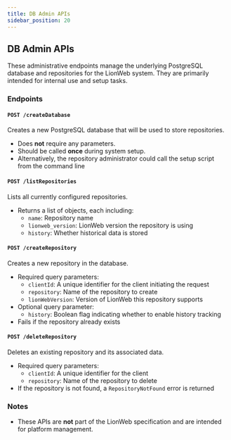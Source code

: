 ```yaml
---
title: DB Admin APIs
sidebar_position: 20
---
```


## DB Admin APIs

These administrative endpoints manage the underlying PostgreSQL database and repositories for the LionWeb system. They are primarily intended for internal use and setup tasks.

### Endpoints

#### `POST /createDatabase`

Creates a new PostgreSQL database that will be used to store repositories.

- Does **not** require any parameters.
- Should be called **once** during system setup.
- Alternatively, the repository administrator could call the setup script from the command line

#### `POST /listRepositories`

Lists all currently configured repositories.

- Returns a list of objects, each including:
  - `name`: Repository name
  - `lionweb_version`: LionWeb version the repository is using
  - `history`: Whether historical data is stored

#### `POST /createRepository`

Creates a new repository in the database.

- Required query parameters:
  - `clientId`: A unique identifier for the client initiating the request
  - `repository`: Name of the repository to create
  - `lionWebVersion`: Version of LionWeb this repository supports
- Optional query parameter:
  - `history`: Boolean flag indicating whether to enable history tracking
- Fails if the repository already exists

#### `POST /deleteRepository`

Deletes an existing repository and its associated data.

- Required query parameters:
  - `clientId`: A unique identifier for the client
  - `repository`: Name of the repository to delete
- If the repository is not found, a `RepositoryNotFound` error is returned

### Notes

- These APIs are **not** part of the LionWeb specification and are intended for platform management.
